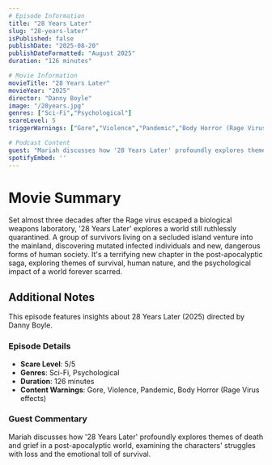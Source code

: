 ```yaml
---
# Episode Information
title: "28 Years Later"
slug: "28-years-later"
isPublished: false
publishDate: "2025-08-20"
publishDateFormatted: "August 2025"
duration: "126 minutes"

# Movie Information
movieTitle: "28 Years Later"
movieYear: "2025"
director: "Danny Boyle"
image: "/28years.jpg"
genres: ["Sci-Fi","Psychological"]
scareLevel: 5
triggerWarnings: ["Gore","Violence","Pandemic","Body Horror (Rage Virus effects)"]

# Podcast Content
guest: "Mariah discusses how '28 Years Later' profoundly explores themes of death and grief in a post-apocalyptic world, examining the characters' struggles with loss and the emotional toll of survival."
spotifyEmbed: ''
---
```

# Movie Summary

Set almost three decades after the Rage virus escaped a biological weapons laboratory, '28 Years Later' explores a world still ruthlessly quarantined. A group of survivors living on a secluded island venture into the mainland, discovering mutated infected individuals and new, dangerous forms of human society. It's a terrifying new chapter in the post-apocalyptic saga, exploring themes of survival, human nature, and the psychological impact of a world forever scarred.

## Additional Notes

This episode features insights about 28 Years Later (2025) directed by Danny Boyle. 

### Episode Details
- **Scare Level**: 5/5
- **Genres**: Sci-Fi, Psychological
- **Duration**: 126 minutes
- **Content Warnings**: Gore, Violence, Pandemic, Body Horror (Rage Virus effects)

### Guest Commentary
Mariah discusses how '28 Years Later' profoundly explores themes of death and grief in a post-apocalyptic world, examining the characters' struggles with loss and the emotional toll of survival.
